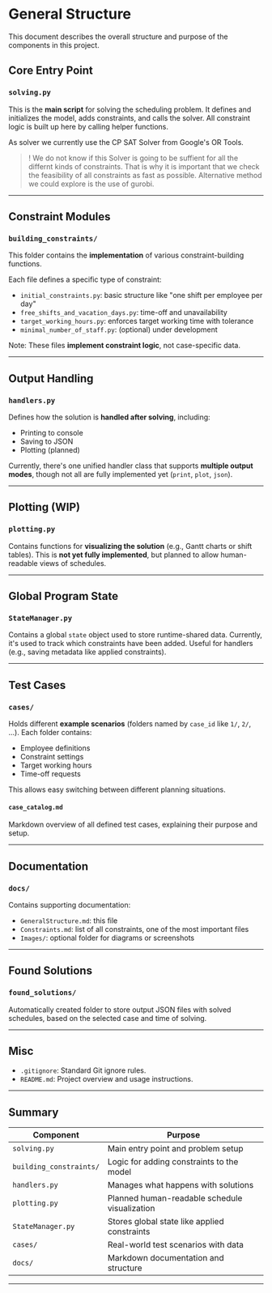 # General Structure

This document describes the overall structure and purpose of the components in this project.

## Core Entry Point

### `solving.py`
This is the **main script** for solving the scheduling problem.
It defines and initializes the model, adds constraints, and calls the solver.
All constraint logic is built up here by calling helper functions.

As solver we currently use the CP SAT Solver from Google's OR Tools.
> ! We do not know if this Solver is going to be suffient for all the
> differnt kinds of constraints. That is why it is important that we
> check the feasibility of all constraints as fast as possible. Alternative
> method we could explore is the use of gurobi.

---

## Constraint Modules

### `building_constraints/`
This folder contains the **implementation** of various constraint-building functions.

Each file defines a specific type of constraint:

- `initial_constraints.py`: basic structure like "one shift per employee per day"
- `free_shifts_and_vacation_days.py`: time-off and unavailability
- `target_working_hours.py`: enforces target working time with tolerance
- `minimal_number_of_staff.py`: (optional) under development

Note: These files **implement constraint logic**, not case-specific data.

---

## Output Handling

### `handlers.py`
Defines how the solution is **handled after solving**, including:

- Printing to console
- Saving to JSON
- Plotting (planned)

Currently, there's one unified handler class that supports **multiple output modes**, though not all are fully implemented yet (`print`, `plot`, `json`).

---

## Plotting (WIP)

### `plotting.py`
Contains functions for **visualizing the solution** (e.g., Gantt charts or shift tables).
This is **not yet fully implemented**, but planned to allow human-readable views of schedules.

---

## Global Program State

### `StateManager.py`
Contains a global `state` object used to store runtime-shared data.
Currently, it's used to track which constraints have been added.
Useful for handlers (e.g., saving metadata like applied constraints).

---

## Test Cases

### `cases/`
Holds different **example scenarios** (folders named by `case_id` like `1/`, `2/`, ...).
Each folder contains:

- Employee definitions
- Constraint settings
- Target working hours
- Time-off requests

This allows easy switching between different planning situations.

#### `case_catalog.md`
Markdown overview of all defined test cases, explaining their purpose and setup.

---

## Documentation

### `docs/`
Contains supporting documentation:

- `GeneralStructure.md`: this file
- `Constraints.md`: list of all constraints, one of the most important files
- `Images/`: optional folder for diagrams or screenshots

---

## Found Solutions

### `found_solutions/`
Automatically created folder to store output JSON files with solved schedules, based on the selected case and time of solving.

---

## Misc

- `.gitignore`: Standard Git ignore rules.
- `README.md`: Project overview and usage instructions.

---

## Summary

| Component         | Purpose                                           |
|------------------|---------------------------------------------------|
| `solving.py`      | Main entry point and problem setup               |
| `building_constraints/` | Logic for adding constraints to the model     |
| `handlers.py`     | Manages what happens with solutions              |
| `plotting.py`     | Planned human-readable schedule visualization    |
| `StateManager.py` | Stores global state like applied constraints     |
| `cases/`          | Real-world test scenarios with data              |
| `docs/`           | Markdown documentation and structure             |

---
